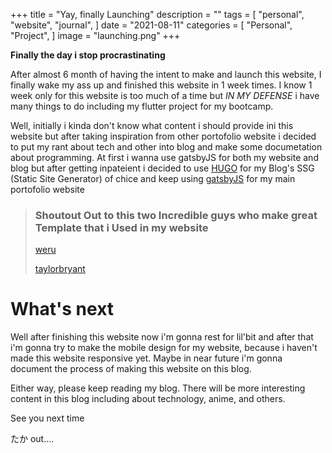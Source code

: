 +++
title = "Yay, finally Launching"
description = ""
tags = [
"personal",
"website",
"journal",
]
date = "2021-08-11"
categories = [
"Personal",
"Project",
]
image = "launching.png"
+++

**Finally the day i stop procrastinating**

After almost 6 month of having the intent to make and launch this website, I finally wake my ass up and finished this website in 1 week times.
I know 1 week only for this website is too much of a time but *IN MY DEFENSE* i have many things to do including my flutter project for my bootcamp.

Well, initially i kinda don't know what content i should provide ini this website but after taking inspiration from other portofolio website i decided
to put my rant about tech and other into blog and make some documetation about programming. At first i wanna use gatsbyJS for both my website and blog
but after getting inpateient i decided to use [HUGO](https://gohugo.io/) for my Blog's SSG (Static Site Generator) of chice and keep using [gatsbyJS](https://www.gatsbyjs.com/) for
my main portofolio website

> ### Shoutout Out to this two Incredible guys who make great Template that i Used in my website
>
> [weru](https://github.com/onweru)
>
> [taylorbryant](taylorbryant)


# What's next

Well after finishing this website now i'm gonna rest for lil'bit and after that i'm gonna try to make the mobile design for my website, because i haven't made
this website responsive yet. Maybe in near future i'm gonna document the process of making this website on this blog.

Either way, please keep reading my blog. There will be more interesting content in this blog including about technology, anime, and others. 

See you next time

たか out....


